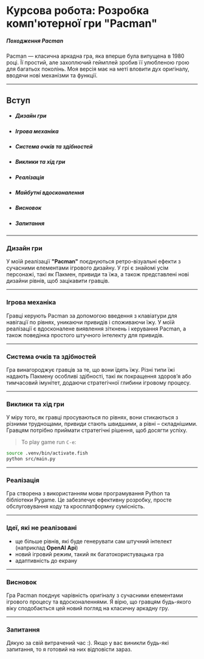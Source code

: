 # Курсова робота: Розробка комп'ютерної гри "Pacman"

##### Походження Pacman

Pacman — класична аркадна гра, яка вперше була випущена в 1980 році. Її простий, але захоплючий геймплей зробив її улюбленою грою для багатьох поколінь. Моя версія має на меті вловити дух оригіналу, вводячи нові механізми та функції.

---

## Вступ

- ##### Дизайн гри
- ##### Ігрова механіка
- ##### Система очків та здібностей
- ##### Виклики та хід гри
- ##### Реалізація
- ##### Майбутні вдосконалення
- ##### Висновок
- ##### Запитання

---

### Дизайн гри

У моїй реалізації **"Pacman"** поєднуються ретро-візуальні ефекти з сучасними елементами ігрового дизайну. У грі є знайомі усім персонажі, такі як Пакмен, привиди та їжа, а також представлені нові дизайни рівнів, щоб зацікавити гравців.

---

### Ігрова механіка

Гравці керують Pacman за допомогою введення з клавіатури для навігації по рівнях, уникаючи привидів і споживаючи їжу. У моїй реалізації є вдосконалене виявлення зіткнень і керування Pacman, а також поведінка простого штучного інтелекту для привидів.

---

### Система очків та здібностей

Гра винагороджує гравців за те, що вони їдять їжу. Різні типи їжі надають Пакмену особливі здібності, такі як покращення здоров’я або тимчасовий імунітет, додаючи стратегічної глибини ігровому процесу.

---

### Виклики та хід гри

У міру того, як гравці просуваються по рівнях, вони стикаються з різними труднощами, привиди стають швидшими, а рівні – складнішими. Гравцям потрібно приймати стратегічні рішення, щоб досягти успіху.

> To play game run `C-e`:

```bash
source .venv/bin/activate.fish
python src/main.py
```

---

### Реалізація

Гра створена з використанням мови програмування Python та бібліотеки Pygame. Це забезпечує ефективну розробку, просте обслуговування коду та кросплатформну сумісність.

---

### Ідеї, які не реалізовані

- ще більше рівнів, які буде генерувати сам штучний інтелект (наприклад **OpenAI Api**)
- новий ігровий режим, такий як багатокористувацька гра
- адаптивність до екрану

---

### Висновок

Гра Pacman поєднує чарівність оригіналу з сучасними елементами ігрового процесу та вдосконаленнями. Я вірю, що гравцям будь-якого віку сподобається цей новий погляд на класичну аркадну гру.

---

### Запитання

Дякую за свій витрачений час :). Якщо у вас виникли будь-які запитання, то я готовий на них відповісти зараз.

